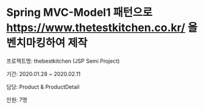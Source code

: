 # Spring MVC-Model1 패턴으로 https://www.thetestkitchen.co.kr/ 을 벤치마킹하여 제작

프로젝트명: thebestkitchen (JSP Semi Project)

기간: 2020.01.28 ~ 2020.02.11

담당: Product & ProductDetail

인원: 7명
